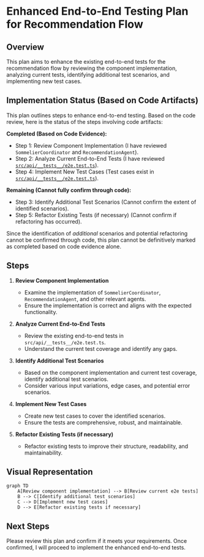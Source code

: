 # Enhanced End-to-End Testing Plan for Recommendation Flow

## Overview
This plan aims to enhance the existing end-to-end tests for the recommendation flow by reviewing the component implementation, analyzing current tests, identifying additional test scenarios, and implementing new test cases.

## Implementation Status (Based on Code Artifacts)

This plan outlines steps to enhance end-to-end testing. Based on the code review, here is the status of the steps involving code artifacts:

**Completed (Based on Code Evidence):**
- Step 1: Review Component Implementation (I have reviewed `SommelierCoordinator` and `RecommendationAgent`).
- Step 2: Analyze Current End-to-End Tests (I have reviewed [`src/api/__tests__/e2e.test.ts`](src/api/__tests__/e2e.test.ts)).
- Step 4: Implement New Test Cases (Test cases exist in [`src/api/__tests__/e2e.test.ts`](src/api/__tests__/e2e.test.ts)).

**Remaining (Cannot fully confirm through code):**
- Step 3: Identify Additional Test Scenarios (Cannot confirm the extent of identified scenarios).
- Step 5: Refactor Existing Tests (if necessary) (Cannot confirm if refactoring has occurred).

Since the identification of *additional* scenarios and potential refactoring cannot be confirmed through code, this plan cannot be definitively marked as completed based on code evidence alone.

## Steps
1. **Review Component Implementation**
   - Examine the implementation of `SommelierCoordinator`, `RecommendationAgent`, and other relevant agents.
   - Ensure the implementation is correct and aligns with the expected functionality.

2. **Analyze Current End-to-End Tests**
   - Review the existing end-to-end tests in `src/api/__tests__/e2e.test.ts`.
   - Understand the current test coverage and identify any gaps.

3. **Identify Additional Test Scenarios**
   - Based on the component implementation and current test coverage, identify additional test scenarios.
   - Consider various input variations, edge cases, and potential error scenarios.

4. **Implement New Test Cases**
   - Create new test cases to cover the identified scenarios.
   - Ensure the tests are comprehensive, robust, and maintainable.

5. **Refactor Existing Tests (if necessary)**
   - Refactor existing tests to improve their structure, readability, and maintainability.

## Visual Representation

```mermaid
graph TD
    A[Review component implementation] --> B[Review current e2e tests]
    B --> C[Identify additional test scenarios]
    C --> D[Implement new test cases]
    D --> E[Refactor existing tests if necessary]
```

## Next Steps
Please review this plan and confirm if it meets your requirements. Once confirmed, I will proceed to implement the enhanced end-to-end tests.